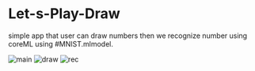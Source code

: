 # Let-s-Play-Draw
simple app that user can draw numbers then we recognize number using coreML using #MNIST.mlmodel.

![main](https://user-images.githubusercontent.com/34996617/70049449-62eae500-15d5-11ea-934f-ef7b6a08e907.png)
![draw](https://user-images.githubusercontent.com/34996617/70049451-63837b80-15d5-11ea-959d-310daa693c41.png)
![rec](https://user-images.githubusercontent.com/34996617/70049455-654d3f00-15d5-11ea-9a84-ca777dd953fa.png)
